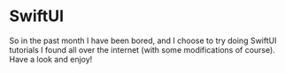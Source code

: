 # SwiftUI

So in the past month I have been bored, and I choose to try doing SwiftUI tutorials I found all over the internet (with some modifications of course). Have a look and enjoy!
